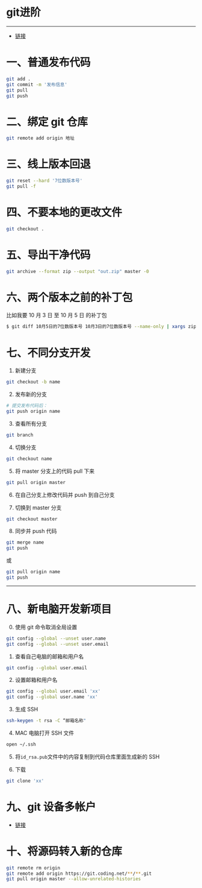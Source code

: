 #  git进阶

---

- [链接](https://blog.csdn.net/shenlei19911210/article/details/78529939?spm=1001.2014.3001.5501)

# 一、普通发布代码

```bash
git add .
git commit -m '发布信息'
git pull
git push
```

# 二、绑定 git 仓库

```bash
git remote add origin 地址
```

# 三、线上版本回退

```bash
git reset --hard '7位数版本号'
git pull -f
```

# 四、不要本地的更改文件

```bash
git checkout .
```

# 五、导出干净代码

```bash
git archive --format zip --output "out.zip" master -0
```

# 六、两个版本之前的补丁包

比如我要 10 月 3 日 至 10 月 5 日 的补丁包

```bash
$ git diff 10月5日的7位数版本号 10月3日的7位数版本号 --name-only | xargs zip update.zip
```

# 七、不同分支开发

1. 新建分支

```bash
git checkout -b name
```

2. 发布新的分支

```bash
# 提交发布代码后：
git push origin name
```

3. 查看所有分支

```bash
git branch
```

4. 切换分支

```bash
git checkout name
```

5. 将 master 分支上的代码 pull 下来

```bash
git pull origin master
```

6. 在自己分支上修改代码并 push 到自己分支

7. 切换到 master 分支

```bash
git checkout master
```

8. 同步并 push 代码

```bash
git merge name
git push
```

或

```bash
git pull origin name
git push
```

---

# 八、新电脑开发新项目

0. 使用 git 命令取消全局设置

```bash
git config --global --unset user.name
git config --global --unset user.email
```

1. 查看自己电脑的邮箱和用户名

```bash
git config --global user.email
```

2. 设置邮箱和用户名

```bash
git config --global user.email 'xx'
git config --global user.name 'xx'
```

3. 生成 SSH

```bash
ssh-keygen -t rsa -C “邮箱名称"
```

4. MAC 电脑打开 SSH 文件

```bash
open ~/.ssh
```

5. 将`id_rsa.pub`文件中的内容复制到代码仓库里面生成新的 SSH

6. 下载

```bash
git clone 'xx'
```

# 九、git 设备多帐户

- [链接](https://www.jianshu.com/p/cacf91579268)

# 十、将源码转入新的仓库

```bash
git remote rm origin
git remote add origin https://git.coding.net/**/**.git
git pull origin master --allow-unrelated-histories
```
